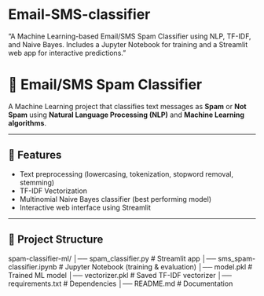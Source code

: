 # Email-SMS-classifier
“A Machine Learning-based Email/SMS Spam Classifier using NLP, TF-IDF, and Naive Bayes. Includes a Jupyter Notebook for training and a Streamlit web app for interactive predictions.”

# 📩 Email/SMS Spam Classifier  

A Machine Learning project that classifies text messages as **Spam** or **Not Spam** using **Natural Language Processing (NLP)** and **Machine Learning algorithms**.  

---

## 🚀 Features
- Text preprocessing (lowercasing, tokenization, stopword removal, stemming)  
- TF-IDF Vectorization  
- Multinomial Naive Bayes classifier (best performing model)  
- Interactive web interface using Streamlit  

---

## 📂 Project Structure
spam-classifier-ml/
│── spam_classifier.py                     # Streamlit app
│── sms_spam-classifier.ipynb      # Jupyter Notebook (training & evaluation)
│── model.pkl                  # Trained ML model
│── vectorizer.pkl             # Saved TF-IDF vectorizer
│── requirements.txt           # Dependencies
│── README.md                  # Documentation

